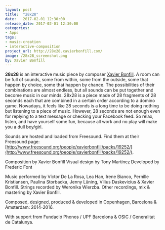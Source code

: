 ```yaml
---
layout: post
title:  "28x28"
date:   2017-02-01 12:30:00
release_date: 2017-02-01 12:30:00
categories: 
- Apps
tags:
- music-creation
- interactive-composition 
project_url: http://28x28.xavierbonfill.com/
image: /28x28_screenshot.png
by: Xavier Bonfill
---
```


**28x28** is an interactive music piece by composer [Xavier Bonfill](http://xavierbonfill.com). A room can be full of sounds, some from within, some from the outside, some that happen by choice, some that happen by chance. The possibilities of their combinations are almost endless, but all sounds can be put together and become music in our minds. 28x28 is a piece made of 28 fragments of 28 seconds each that are combined in a certain order according to a domino game. Nowadays, it feels like 28 seconds is a long time to be doing nothing but listening to a piece of music. However, 28 seconds are not enough even for replying to a text message or checking your Facebook feed. So relax, listen, and have yourself some fun, because all work and no play will make you a dull boy/girl.

Sounds are hosted and loaded from Freesound. Find them at their Freesound page: [http://www.freesound.org/people/xavierbonfill/packs/19252/](http://www.freesound.org/people/xavierbonfill/packs/19252/).

Composition by Xavier Bonfill
Visual design by Tony Martínez
Developed by Frederic Font

Music performed by Víctor De La Rosa, Lea Han, Irene Bianco, Pernille Kristiansen, Paulina Storbacka, Jenny Lüning, Vilius Daskevicius & Xavier Bonfill.
Strings recorded by Weronika Wierzba.
Other recordings, mix & mastering by Xavier Bonfill.

Composed, designed, produced & developed in Copenhagen, Barcelona & Amsterdam: 2014-2016.

With support from Fundació Phonos /
UPF Barcelona & OSIC / Generalitat de Catalunya.